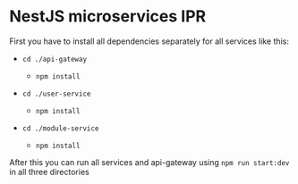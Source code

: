 # NestJS microservices IPR

First you have to install all dependencies separately for all services like this: 

* `cd ./api-gateway`
  * `npm install`


* `cd ./user-service`
  * `npm install`


* `cd ./module-service`
    * `npm install`

After this you can run all services and api-gateway using `npm run start:dev` in all three directories
